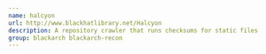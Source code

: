 ```yaml
---
name: halcyon
url: http://www.blackhatlibrary.net/Halcyon
description: A repository crawler that runs checksums for static files found within a given git repository.
group: blackarch blackarch-recon
---
```

